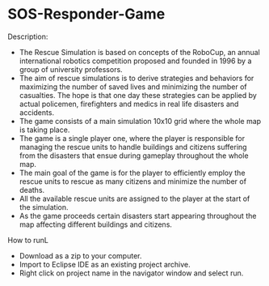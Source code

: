 # SOS-Responder-Game

Description:
- The Rescue Simulation is based on concepts of the RoboCup, an annual international robotics competition proposed and founded in 1996 by a group of university professors.
- The aim of rescue simulations is to derive strategies and behaviors for maximizing the number of saved lives and minimizing the number of casualties. The hope is that one day these strategies can be applied by actual policemen, firefighters and medics in real life disasters and accidents.
- The game consists of a main simulation 10x10 grid where the whole map is taking place.
- The game is a single player one, where the player is responsible for managing the rescue units to handle buildings and citizens suffering from the disasters that ensue during gameplay throughout the whole map. 
- The main goal of the game is for the player to efficiently employ the rescue units to rescue as many citizens and minimize the number of deaths. 
- All the available rescue units are assigned to the player at the start of the simulation. 
- As the game proceeds certain disasters start appearing throughout the map affecting different buildings and citizens.

How to runL
- Download as a zip to your computer.
- Import to Eclipse IDE as an existing project archive.
- Right click on project name in the navigator window and select run.
